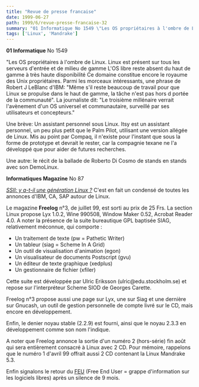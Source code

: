 ```yaml
---
title: "Revue de presse francaise"
date: 1999-06-27
path: 1999/6/revue-presse-francaise-32
summary: "01 Informatique No 1549 \"Les OS propriétaires à l'ombre de Linux."
tags: ['Linux', 'Mandrake']
---
```


<P><B>01 Informatique</B> No 1549</P>

<P>"Les OS propriétaires à l'ombre de Linux.
Linux est présent sur tous les serveurs d'entrée et de milieu de gamme
L'OS libre reste absent du haut de gamme à très haute disponibilité
Ce domaine constitue encore le royaume des Unix propriétaires.
Parmi les morceaux intéressants, une phrase de Robert J LeBlanc d'IBM:
"Même s'il reste beaucoup de travail pour que Linux se propulse dans le
haut de gamme, la tâche n'est pas hors d portée de la communauté".
La journaliste dit: "Le troisième millénaire verrait l'avènement d'un
OS universel et communautaire, surveillé par ses utilisateurs et
concepteurs."</P>

<P>Une brève: Un assistant personnel sous Linux. Itsy est un assistant
personnel, un peu plus petit que le Palm Pilot, utilisant une version
allégée de Linux. Mis au point par Compaq, il n'existe pour l'instant
que sous la forme de prototype et devrait le rester, car la compagnie
texane ne l'a développé que pour aider de futures recherches.</P>

<P>Une autre: le récit de la ballade de Roberto Di Cosmo de stands en
stands avec son DemoLinux.</P>

<P><B>Informatiques Magazine</B> No 87</P>

<P><EM><A HREF="http://www.techweb.fr/story/CFR19990623S0004">SSII:
y a-t-il une génération Linux ?</A></EM> C'est en fait un condensé de
toutes les annonces d'IBM, CA, SAP autour de Linux.</P>

<P>Le magazine <B>Freelog</B> n°3, de juillet 99, est sorti au prix de 25 Frs. La
section Linux propose Lyx 1.0.2, Wine 990508, Window Maker 0.52, Acrobat
Reader 4.0. A noter la présence de la suite bureautique GPL
baptisée SIAG, relativement méconnue, qui comporte :</P>

<UL>

<LI>Un traitement de texte (pw = Pathetic Writer)
<LI>Un tableur (siag = Scheme In A Grid)
<LI>Un outil de visualisation d'animation (egon)
<LI>Un visualisateur de documents Postscript (gvu)
<LI>Un éditeur de texte graphique (xedplus)
<LI>Un gestionnaire de fichier (xfiler)
</UL>

<P>Cette suite est développée par Ulric Eriksson (ulric@edu.stockholm.se) et repose
sur l'interpréteur Scheme SIOD de Georges Carette.</P>

<P>Freelog n°3 propose aussi une page sur Lyx, une sur Siag et une dernière
sur Gnucash, un outil de gestion personnelle de compte livré sur le CD,
mais encore en développement.</P>

<P>Enfin, le denier noyau stable (2.2.9) est fourni, ainsi que le noyau
2.3.3 en développement comme son nom l'indique.</P>

<P>A noter que Freelog annonce la sortie d'un numéro 2 (hors-série) fin
août qui sera entièrement consacré à Linux avec 2 CD. Pour mémoire,
rappelons que le numéro 1 d'avril 99 offrait aussi 2 CD contenant la
Linux Mandrake 5.3.</P>

<P>Enfin signalons le retour du <A HREF="http://www.feu.org/">FEU</A>
(Free End User = grappe d'information sur les logiciels libres) après
un silence de 9 mois.</P>


